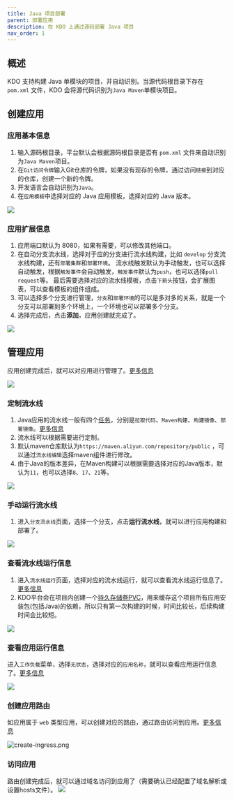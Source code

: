 ```yaml
---
title: Java 项目部署
parent: 部署应用
description: 在 KDO 上通过源码部署 Java 项目
nav_order: 1
---
```



## 概述

KDO 支持构建 Java 单模块的项目，并自动识别。当源代码根目录下存在 `pom.xml` 文件，KDO 会将源代码识别为`Java Maven`单模块项目。

## 创建应用

### 应用基本信息
1. 输入源码根目录，平台默认会根据源码根目录是否有 `pom.xml` 文件来自动识别为`Java Maven`项目。
2. 在`Git访问令牌`输入Git仓库的令牌，如果没有现存的令牌，通过访问`链接`到对应的仓库，创建一个新的令牌。
3. 开发语言会自动识别为`Java`。
4. 在`应用模板`中选择对应的 Java 应用模板，选择对应的 Java 版本。

![](imgs/create-repo.png)

### 应用扩展信息
1. 应用端口默认为 8080，如果有需要，可以修改其他端口。
2. 在自动分支流水线，选择对于应的分支进行流水线构建，比如 `develop` 分支流水线构建，还有`部署集群`和`部署环境`。
   流水线触发默认为手动触发，也可以选择自动触发，根据`触发事件`会自动触发，`触发事件`默认为`push`，也可以选择`pull request`等。
   最后需要选择对应的流水线模板，点击`下箭头`按钮，会扩展图表，可以查看模板的组件组成。
3. 可以选择多个分支进行管理，`分支`和`部署环境`的可以是多对多的关系，就是一个分支可以部署到多个环境上，一个环境也可以部署多个分支。
4. 选择完成后，点击**添加**，应用创建就完成了。

![](imgs/repo-info.png)


## 管理应用
应用创建完成后，就可以对应用进行管理了。[更多信息](/docs/dev/applications/repository#应用管理)

![](imgs/repo-detail.png)

### 定制流水线
1. Java应用的流水线一般有四个[任务](/docs/dev/applications/pipelines#task)，分别是`拉取代码`、`Maven构建`、`构建镜像`、`部署镜像`。[更多信息](/docs/dev/applications/pipelines) 
2. 流水线可以根据需要进行定制。
3. 默认maven仓库默认为`https://maven.aliyun.com/repository/public` ，可以通过`流水线编辑`选择maven组件进行修改。
4. 由于Java的版本差异，在Maven构建可以根据需要选择对应的Java版本，默认为`11`，也可以选择`8`、`17`、`21`等。

![](imgs/maven-java-versions.png)

### 手动运行流水线
1. 进入`分支流水线`页面，选择一个分支，点击**运行流水线**，就可以进行应用构建和部署了。

![](imgs/manual-run.png)


### 查看流水线运行信息
1. 进入`流水线运行`页面，选择对应的流水线运行，就可以查看流水线运行信息了。[更多信息](/docs/dev/applications/pipelines)
2. KDO平台会在项目内创建一个[持久存储卷PVC](/docs/storage#存储概念)，用来缓存这个项目所有应用安装包(包括Java)的依赖，所以只有第一次构建的时候，时间比较长，后续构建时间会比较短。

![](imgs/pipelinerun-info.png)

### 查看应用运行信息
进入`工作负载`菜单，选择`无状态`，选择对应的`应用名称`，就可以查看应用运行信息了。[更多信息](/docs/dev/workloads/deployments)

![](imgs/workload.png)

### 创建应用路由
如应用属于 `web` 类型应用，可以创建对应的路由，通过路由访问到应用。[更多信息](/docs/dev/network-stroage/ingresses#新增路由)

![create-ingress.png](imgs/create-ingress.png)

### 访问应用
路由创建完成后，就可以通过域名访问到应用了（需要确认已经配置了域名解析或设置hosts文件）。
![](imgs/access-web.png)